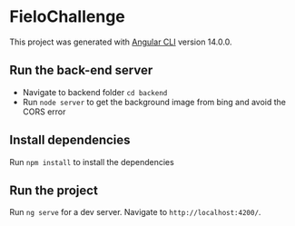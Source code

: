 # FieloChallenge

This project was generated with [Angular CLI](https://github.com/angular/angular-cli) version 14.0.0.

## Run the back-end server

  - Navigate to backend folder `cd backend`
  - Run `node server` to get the background image from bing and avoid the CORS error

## Install dependencies

Run `npm install` to install the dependencies

## Run the project

Run `ng serve` for a dev server. Navigate to `http://localhost:4200/`.

